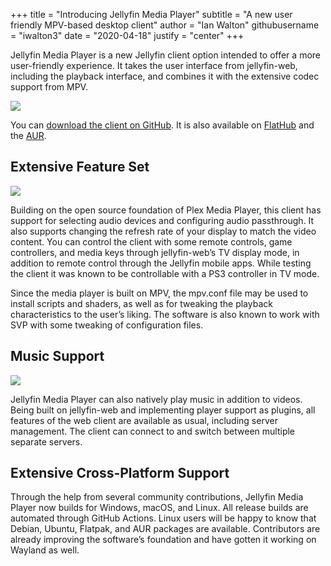 +++
title = "Introducing Jellyfin Media Player"
subtitle = "A new user friendly MPV-based desktop client"
author = "Ian Walton"
githubusername = "iwalton3"
date = "2020-04-18"
justify = "center"
+++

Jellyfin Media Player is a new Jellyfin client option intended to offer a more user-friendly experience. It takes the user interface from jellyfin-web, including the playback interface, and combines it with the extensive codec support from MPV.

<!--more-->

<img src="/images/jmp/player.png" name="Player" />

You can [download the client on GitHub](https://github.com/jellyfin/jellyfin-media-player/releases). It is also available on [FlatHub](https://flathub.org/apps/details/com.github.iwalton3.jellyfin-media-player) and the [AUR](https://aur.archlinux.org/packages/jellyfin-media-player/).

## Extensive Feature Set

<img src="/images/jmp/config.png" name="Configuration Dialog" />

Building on the open source foundation of Plex Media Player, this client has support for selecting audio devices and configuring audio passthrough. It also supports changing the refresh rate of your display to match the video content. You can control the client with some remote controls, game controllers, and media keys through jellyfin-web’s TV display mode, in addition to remote control through the Jellyfin mobile apps. While testing the client it was known to be controllable with a PS3 controller in TV mode.

Since the media player is built on MPV, the mpv.conf file may be used to install scripts and shaders, as well as for tweaking the playback characteristics to the user’s liking. The software is also known to work with SVP with some tweaking of configuration files.

## Music Support

<img src="/images/jmp/music.png" name="Music Playback" />

Jellyfin Media Player can also natively play music in addition to videos. Being built on jellyfin-web and implementing player support as plugins, all features of the web client are available as usual, including server management. The client can connect to and switch between multiple separate servers.

## Extensive Cross-Platform Support

Through the help from several community contributions, Jellyfin Media Player now builds for Windows, macOS, and Linux. All release builds are automated through GitHub Actions. Linux users will be happy to know that Debian, Ubuntu, Flatpak, and AUR packages are available. Contributors are already improving the software’s foundation and have gotten it working on Wayland as well.